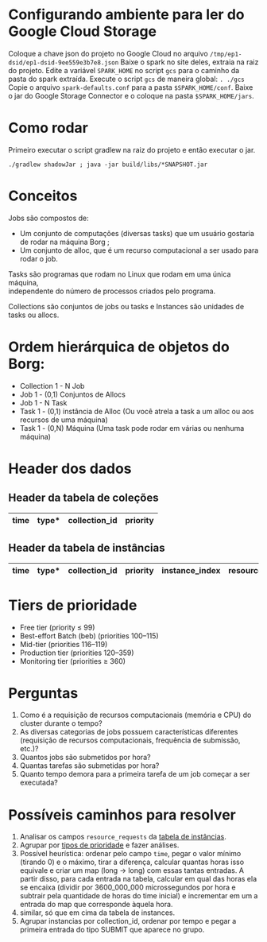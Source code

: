 # Configurando ambiente para ler do Google Cloud Storage

Coloque a chave json do projeto no Google Cloud no arquivo `/tmp/ep1-dsid/ep1-dsid-9ee559e3b7e8.json`
Baixe o spark no site deles, extraia na raiz do projeto.
Edite a variável `SPARK_HOME` no script `gcs` para o caminho da pasta do spark extraída.
Execute o script `gcs` de maneira global: `. ./gcs`
Copie o arquivo `spark-defaults.conf` para a pasta `$SPARK_HOME/conf`.
Baixe o jar do Google Storage Connector e o coloque na pasta `$SPARK_HOME/jars`.

# Como rodar

Primeiro executar o script gradlew na raiz do projeto e então executar o jar.

```shell
./gradlew shadowJar ; java -jar build/libs/*SNAPSHOT.jar
```

# Conceitos

Jobs são compostos de:

- Um conjunto de computações (diversas tasks) que um usuário gostaria de rodar na máquina Borg ;
- Um conjunto de alloc, que é um recurso computacional a ser usado para rodar o job.

Tasks são programas que rodam no Linux que rodam em uma única máquina, \
independente do número de processos criados pelo programa.

Collections são conjuntos de jobs ou tasks e Instances são unidades de tasks ou allocs.

# Ordem hierárquica de objetos do Borg:

- Collection 1 - N Job
- Job 1 - (0,1) Conjuntos de Allocs
- Job 1 - N Task
- Task 1 - (0,1) instância de Alloc (Ou você atrela a task a um alloc ou aos recursos de uma máquina)
- Task 1 - (0,N) Máquina (Uma task pode rodar em várias ou nenhuma máquina)

# Header dos dados

## Header da tabela de coleções

| time | type* | collection_id | priority |
|------|-------|---------------|----------|

## Header da tabela de instâncias

| time | type* | collection_id | priority | instance_index | resource_requests.cpu | resource_requests.memory |
|------|-------|---------------|----------|----------------|-----------------------|--------------------------|

# Tiers de prioridade

- Free tier (priority ≤ 99)
- Best-effort Batch (beb) (priorities 100–115)
- Mid-tier (priorities 116–119)
- Production tier (priorities 120–359)
- Monitoring tier (priorities ≥ 360)

# Perguntas

1. Como é a requisição de recursos computacionais (memória e CPU) do cluster durante o tempo?
2. As diversas categorias de jobs possuem características diferentes (requisição de recursos computacionais, frequência de submissão, etc.)?
3. Quantos jobs são submetidos por hora?
4. Quantas tarefas são submetidas por hora?
5. Quanto tempo demora para a primeira tarefa de um job começar a ser executada?

# Possíveis caminhos para resolver

1. Analisar os campos `resource_requests` da [tabela de instâncias](#header-da-tabela-de-instncias).
2. Agrupar por [tipos de prioridade](#tiers-de-prioridade) e fazer análises.
3. Possível heurística: ordenar pelo campo `time`, pegar o valor mínimo (tirando 0) e o máximo, tirar a diferença, calcular quantas horas isso equivale e criar
   um map (long -> long) com essas tantas entradas. A partir disso, para cada entrada na tabela, calcular em qual das horas ela se encaixa (dividir por
   3600_000_000 microssegundos por hora e subtrair pela quantidade de horas do time inicial) e incrementar em um a entrada do map que corresponde àquela hora.
5. similar, só que em cima da tabela de instances.
6. Agrupar instancias por collection_id, ordenar por tempo e pegar a primeira entrada do tipo SUBMIT que aparece no grupo.
